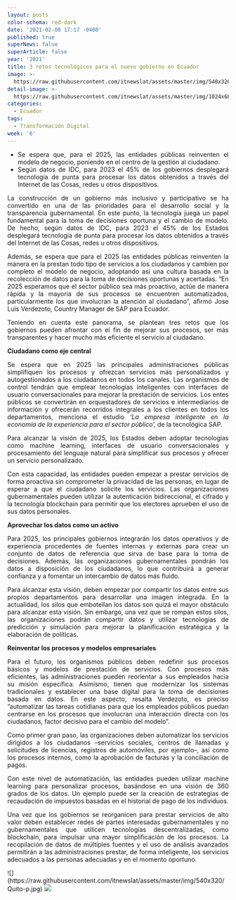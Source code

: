 ```yaml
---
layout: posts
color-schema: red-dark
date: '2021-02-08 17:17 -0400'
published: true
superNews: false
superArticle: false
year: '2021'
title: 3 retos tecnológicos para el nuevo gobierno en Ecuador
image: >-
  https://raw.githubusercontent.com/itnewslat/assets/master/img/540x320/Quito-p.jpg
detail-image: >-
  https://raw.githubusercontent.com/itnewslat/assets/master/img/1024x680/Quito-g.jpg
categories:
  - Ecuador
tags:
  - Transformación Digital
week: '6'
---
```

<p style="text-align: justify;"><strong></strong></p>

<ul style="text-align: justify;">
	<li>Se espera que, para el 2025, las entidades públicas reinventen el modelo de negocio, poniendo en el centro de la gestión al ciudadano.</li>
	<li>Según datos de IDC, para 2023 el 45% de los gobiernos desplegará tecnología de punta para procesar los datos obtenidos a través del Internet de las Cosas, redes u otros dispositivos.</li>
</ul>
<p style="text-align: justify;">La construcción de un gobierno más inclusivo y participativo se ha convertido en una de las prioridades para el desarrollo social y la transparencia gubernamental. En este punto, la tecnología juega un papel fundamental para la toma de decisiones oportuna y el cambio de modelo. De hecho, según datos de IDC, para 2023 el 45% de los Estados desplegará tecnología de punta para procesar los datos obtenidos a través del Internet de las Cosas, redes u otros dispositivos.</p>
<p style="text-align: justify;">Además, se espera que para el 2025 las entidades públicas reinventen la manera en la prestan todo tipo de servicios a los ciudadanos y cambien por completo el modelo de negocio, adoptando así una cultura basada en la recolección de datos para la toma de decisiones oportunas y acertadas. “En 2025 esperamos que el sector público sea más proactivo, actúe de manera rápida y la mayoría de sus procesos se encuentren automatizados, particularmente los que involucran la atención al ciudadano”, afirmó Jose Luis Verdezoto, Country Manager de SAP para Ecuador.</p>
<p style="text-align: justify;">Teniendo en cuenta este panorama, se plantean tres retos que los gobiernos pueden afrontar con el fin de mejorar sus procesos, ser más transparentes y hacer mucho más eficiente el servicio al ciudadano.</p>
<p style="text-align: justify;"><strong>Ciudadano como eje central</strong></p>
<p style="text-align: justify;">Se espera que en 2025 las principales administraciones públicas simplifiquen los procesos y ofrezcan servicios más personalizados y autogestionados a los ciudadanos en todos los canales. Las organismos de control tendrán que emplear tecnologías inteligentes con interfaces de usuario conversacionales para mejorar la prestación de servicios. Los entes públicos se convertirán en orquestadores de servicios e intermediarios de información y ofrecerán recorridos integrales a los clientes en todos los departamentos, menciona el estudio <em>‘La empresa inteligente en la economía de la experiencia para el sector público’,</em> de la tecnológica SAP.</p>
<p style="text-align: justify;">Para alcanzar la visión de 2025, los Estados deben adoptar tecnologías como machine learning, interfaces de usuario conversacionales y procesamiento del lenguaje natural para simplificar sus procesos y ofrecer un servicio personalizado.</p>
<p style="text-align: justify;">Con esta capacidad, las entidades pueden empezar a prestar servicios de forma proactiva sin comprometer la privacidad de las personas, en lugar de esperar a que el ciudadano solicite los servicios. Las organizaciones gubernamentales pueden utilizar la autenticación bidireccional, el cifrado y la tecnología blockchain para permitir que los electores aprueben el uso de sus datos personales.</p>
<p style="text-align: justify;"><strong>Aprovechar los datos como un activo </strong></p>
<p style="text-align: justify;">Para 2025, los principales gobiernos integrarán los datos operativos y de experiencia procedentes de fuentes internas y externas para crear un conjunto de datos de referencia que sirva de base para la toma de decisiones. Además, las organizaciones gubernamentales pondrán los datos a disposición de los ciudadanos, lo que contribuirá a generar confianza y a fomentar un intercambio de datos más fluido.</p>
<p style="text-align: justify;">Para alcanzar esta visión, deben empezar por compartir los datos entre sus propios departamentos para desarrollar una imagen integrada. En la actualidad, los silos que embotellan los datos son quizá el mayor obstáculo para alcanzar esta visión. Sin embargo, una vez que se rompan estos silos, las organizaciones podrán compartir datos y utilizar tecnologías de predicción y simulación para mejorar la planificación estratégica y la elaboración de políticas.</p>
<p style="text-align: justify;"><strong>Reinventar los procesos y modelos empresariales</strong></p>
<p style="text-align: justify;">Para el futuro, los organismos públicos deben redefinir sus procesos básicos y modelos de prestación de servicios. Con procesos más eficientes, las administraciones pueden reorientar a sus empleados hacia su misión específica. Asimismo, tienen que modernizar los sistemas tradicionales y establecer una base digital para la toma de decisiones basada en datos. En este aspecto, resalta Verdezoto, es preciso ”automatizar las tareas cotidianas para que los empleados públicos puedan centrarse en los procesos que involucran una interacción directa con los ciudadanos, factor decisivo para el cambio del modelo”.</p>
<p style="text-align: justify;">Como primer gran paso, las organizaciones deben automatizar los servicios dirigidos a los ciudadanos –servicios sociales, centros de llamadas y solicitudes de licencias, registros de automóviles, por ejemplo–, así como los procesos internos, como la aprobación de facturas y la conciliación de pagos.</p>
<p style="text-align: justify;">Con este nivel de automatización, las entidades pueden utilizar machine learning para personalizar procesos, basándose en una visión de 360 grados de los datos. Un ejemplo puede ser la creación de estrategias de recaudación de impuestos basadas en el historial de pago de los individuos.</p>
<p style="text-align: justify;">Una vez que los gobiernos se reorganicen para prestar servicios de alto valor deben establecer redes de partes interesadas gubernamentales y no gubernamentales que utilicen tecnologías descentralizadas, como blockchain, para impulsar una mayor simplificación de los procesos. La recopilación de datos de múltiples fuentes y el uso de análisis avanzados permitirán a las administraciones prestar, de forma inteligente, los servicios adecuados a las personas adecuadas y en el momento oportuno.</p>
<p style="text-align: justify;"></p>
![](https://raw.githubusercontent.com/itnewslat/assets/master/img/540x320/Quito-p.jpg)

<img src="https://tracker.metricool.com/c3po.jpg?hash=56f88a41e39ab42c063cc51676587a04"/>